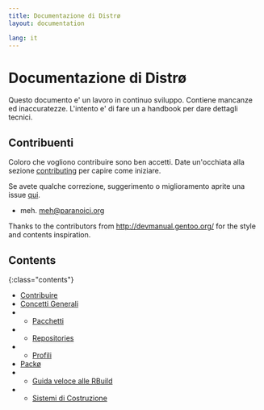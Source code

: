 ```yaml
---
title: Documentazione di Distrø
layout: documentation

lang: it
---
```


Documentazione di Distrø
========================
Questo documento e' un lavoro in continuo sviluppo. Contiene mancanze ed inaccuratezze.
L'intento e' di fare un a handbook per dare dettagli tecnici.

Contribuenti
------------
Coloro che vogliono contribuire sono ben accetti. Date un'occhiata alla sezione
[contributing](/it/contributing.html#documentation) per capire come iniziare.

Se avete qualche correzione, suggerimento o miglioramento aprite una issue
[qui](https://github.com/distro/distro.github.com/issues).

* meh. <meh@paranoici.org>

Thanks to the contributors from http://devmanual.gentoo.org/ for the style and contents inspiration.

Contents
--------

{:class="contents"}
* [Contribuire](/it/docs/contributing.html#documentation)
* [Concetti Generali](/it/docs/general-concepts/index.html)
* + [Pacchetti](/it/docs/general-concepts/packages.html)
* + [Repositories](/it/docs/general-concepts/repositories.html)
* + [Profili](/it/docs/general-concepts/profiles.html)
* [Packø](/it/docs/packo/index.html)
* + [Guida veloce alle RBuild](/it/docs/packo/quickstart.html)
* + [Sistemi di Costruzione](/it/docs/packo/building-systems.html)
